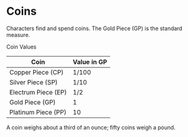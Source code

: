 # Coins

Characters find and spend coins. The Gold Piece (GP) is the standard measure.

Coin Values

| Coin | Value in GP |
|------|-------------|
| Copper Piece (CP) | 1/100 |
| Silver Piece (SP) | 1/10 |
| Electrum Piece (EP) | 1/2 |
| Gold Piece (GP) | 1 |
| Platinum Piece (PP) | 10 |

A coin weighs about a third of an ounce; fifty coins weigh a pound.
